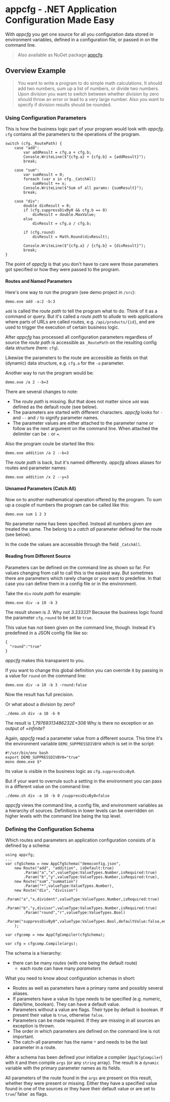 # appcfg - .NET Application Configuration Made Easy
With *appcfg* you get one source for all you configuration data stored in environment variables, defined in a configuration file, or passed in on the command line.

> Also available as NuGet package [appcfg](https://www.nuget.org/packages/appcfg/).

## Overview Example
> You want to write a program to do simple math calculations. It should add two numbers, sum up a list of numbers, or divide two numbers. Upon division you want to switch between whether division by zero should throw an error or lead to a very large number. Also you want to specify if division results should be rounded.

### Using Configuration Parameters
This is how the business logic part of your program would look with *appcfg*. `cfg` contains all the parameters to the operations of the program.

```
switch (cfg._RoutePath) {
    case "add":
        var addResult = cfg.a + cfg.b;
        Console.WriteLine($"{cfg.a} + {cfg.b} = {addResult}");
        break;
        
    case "sum":
        var sumResult = 0;
        foreach (var x in cfg._CatchAll)
            sumResult += x;
        Console.WriteLine($"Sum of all params: {sumResult}");
        break;
        
    case "div":
        double divResult = 0;
        if (cfg.suppressDivBy0 && cfg.b == 0)
            divResult = double.MaxValue;
        else
            divResult = cfg.a / cfg.b;

        if (cfg.round)
            divResult = Math.Round(divResult);
        
        Console.WriteLine($"{cfg.a} / {cfg.b} = {divResult}");
        break;
}
```

The point of *appcfg* is that you don't have to care were those parameters got specified or how they were passed to the program.

#### Routes and Named Parameters
Here's one way to run the program (see demo project in `/src`):

`demo.exe add -a:2 -b:3`

`add` is called the *route path* to tell the program what to do. Think of it as a command or query. But it's called a *route path* to allude to web applications where parts of URLs are called routes, e.g. `/api/products/{id}`, and are used to trigger the execution of certain business logic.

After *appcfg* has processed all configuration parameters regardless of source the *route path* is accessible as `_RoutePath` on the resulting config data structure (here: `cfg`).

Likewise the parameters to the route are accessible as fields on that (dynamic) data structure, e.g. `cfg.a` for the `-a` parameter.

Another way to run the program would be:

`demo.exe /a 2 --b=3`

There are several changes to note:

* The *route path* is missing. But that does not matter since `add` was defined as the default route (see below).
* The parameters are started with different characters. *appcfg* looks for `-` and `--` and `/` to signify parameter names.
* The parameter values are either attached to the parameter name or follow as the next argument on the command line. When attached the delimiter can be `:` or `=`.

Also the program coule be started like this:

`demo.exe addition /a 2 --b=3`

The *route path* is back, but it's named differently. *appcfg* allows aliases for routes and parameter names:

`demo.exe addition /x 2 --y=3`

#### Unnamed Parameters (Catch All)
Now on to another mathematical operation offered by the program. To sum up a couple of numbers the program can be called like this:

`demo.exe sum 1 2 3`

No parameter name has been specified. Instead all numbers given are treated the same. The belong to a *catch all* parameter defined for the route (see below).

In the code the values are accessible through the field `_CatchAll`.

#### Reading from Different Source
Parameters can be defined on the command line as shown so far. For values changing from call to call this is the easiest way. But sometimes there are parameters which rarely change or you want to predefine. In that case you can define them in a config file or in the environment.

Take the `div` *route path* for example:

`demo.exe div -a 10 -b 3`

The result shown is *3*. Why not *3.33333*? Because the business logic found the parameter `cfg.round` to be set to `true`.

This value has not been given on the command line, though. Instead it's predefined in a JSON config file like so:

```
{
  "round":"true"
}
```

*appcfg* makes this transparent to you.

If you want to change this global definition you can override it by passing in a value for `round` on the command line:

`demo.exe div -a 10 -b 3 -round:false`

Now the result has full precision.

Or what about a division by zero?

`./demo.sh div -a 10 -b 0`

The result is *1,79769313486232E+308* Why is there no exception or an output of *+infinite*?

Again, *appcfg* read a parameter value from a different source. This time it's the environment variable `DEMO_SUPPRESSDIVBY0` which is set in the script:

```
#!/usr/bin/env bash
export DEMO_SUPPRESSDIVBY0="true"
mono demo.exe $*
```

Its value is visible in the business logic as `cfg.suppressDivBy0`.

But if your want to overrule such a setting in the environment you can pass in a different value on the command line:

`./demo.sh div -a 10 -b 0 /suppressDivBy0=false`

*appcfg* views the command line, a config file, and environment variables as a hierarchy of sources. Definitions in lower levels can be overridden on higher levels with the command line being the top level.

### Defining the Configuration Schema
Which routes and parameters an application configuration consists of is defined by a schema:

```
using appcfg;
...
var cfgSchema = new AppCfgSchema("democonfig.json",
    new Route("add", "addition", isDefault:true)
        .Param("a","x",valueType:ValueTypes.Number,isRequired:true)
        .Param("b","y",valueType:ValueTypes.Number,isRequired:true),
    new Route("sum","summation")
        .Param("*",valueType:ValueTypes.Number),
    new Route("div", "division")
        .Param("a","x,divident",valueType:ValueTypes.Number,isRequired:true)
        .Param("b","y,divisor",valueType:ValueTypes.Number,isRequired:true)
        .Param("round","r",valueType:ValueTypes.Bool)
        .Param("suppressDivBy0",valueType:ValueTypes.Bool,defaultValue:false,environmentVarName:"DEMO_SUPPRESSDIVBY0")
    );

var cfgcomp = new AppCfgCompiler(cfgSchema);

var cfg = cfgcomp.Compile(args);
```

The schema is a hierarchy:

* there can be many *routes* (with one being the default route)
  * each route can have many *parameters*

What you need to know about configuration schemas in short:

* Routes as well as parameters have a primary name and possibly several aliases.
* If parameters have a value its type needs to be specified (e.g. numeric, date/time, boolean). They can have a default value.
* Parameters without a value are flags. Their type by default is boolean. If present their value is `true`, otherwise `false`.
* Parameters can be made required. If they are missing in all sources an exception is thrown.
* The order in which parameters are defined on the command line is not important.
* The catch-all parameter has the name `*` and needs to be the last parameter in a route.

After a schema has been defined your initialize a compiler (`AppCfgCompiler`) with it and then compile `args` (or any `string` array). The result is a `dynamic` variable with the primary parameter names as its fields.

All parameters of the route found in the `args` are present on this result, whether they were present or missing. Either they have a specified value found in one of the sources or they have their default value or are set to `true`/`false´ as flags.



